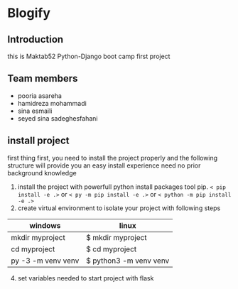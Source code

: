 # Blogify

## Introduction
this is Maktab52 Python-Django boot camp first project
## Team members
* pooria asareha
* hamidreza mohammadi
* sina esmaili
* seyed sina sadeghesfahani

## install project

first thing first, you need to install the project properly and the following structure will provide you an easy install experience need no prior background knowledge

1. install the project with powerfull python install packages tool pip.
`< pip install -e .>`  or `< py -m pip install -e .>` or `< python -m pip install -e .>`
2. create virtual environment to isolate your project with following steps 

windows | linux
--------|----------
mkdir myproject | $ mkdir myproject
cd myproject | $ cd myproject
py -3 -m venv venv | $ python3 -m venv venv

4. set variables needed to start project with flask
